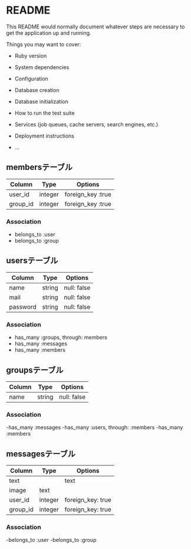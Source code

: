 # README

This README would normally document whatever steps are necessary to get the
application up and running.

Things you may want to cover:

* Ruby version

* System dependencies

* Configuration

* Database creation

* Database initialization

* How to run the test suite

* Services (job queues, cache servers, search engines, etc.)

* Deployment instructions

* ...

## membersテーブル

|Column|Type|Options|
|------|----|-------|
|user_id|integer|foreign_key :true|
|group_id|integer|foreign_key :true|

### Association
- belongs_to :user
- belongs_to :group

## usersテーブル
|Column|Type|Options|
|------|----|-------|
|name|string|null: false|
|mail|string|null: false|
|password|string|null: false|

### Association
- has_many :groups, through: members
- has_many :messages
- has_many :members

## groupsテーブル
|Column|Type|Options|
|------|----|-------|
|name|string|null: false|

### Association
-has_many :messages
-has_many :users, through: :members
-has_many :members

## messagesテーブル
|Column|Type|Options|
|------|----|-------|
|text||text||
|image|text||
|user_id|integer|foreign_key: true|
|group_id|integer|foreign_key: true|

### Association
-belongs_to :user
-belongs_to :group



